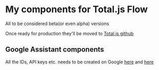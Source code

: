 # My components for Total.js Flow
All to be considered beta(or even alpha) versions

Once ready for production they'll be moved to [Total.js github](https://github.com/totaljs/flowcomponents)

## Google Assistant components
All the IDs, API keys etc. needs to be created on Google [here](https://console.actions.google.com) and [here](https://console.developers.google.com) 